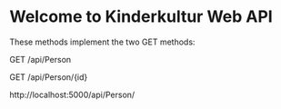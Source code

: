 # Welcome to Kinderkultur Web API

These methods implement the two GET methods:

GET /api/Person

GET /api/Person/{id}

http://localhost:5000/api/Person/